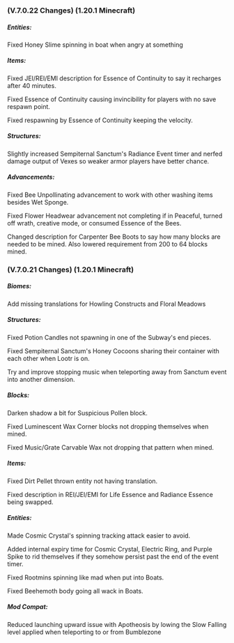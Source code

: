 ### **(V.7.0.22 Changes) (1.20.1 Minecraft)**

##### Entities:
Fixed Honey Slime spinning in boat when angry at something

##### Items:
Fixed JEI/REI/EMI description for Essence of Continuity to say it recharges after 40 minutes.

Fixed Essence of Continuity causing invincibility for players with no save respawn point.

Fixed respawning by Essence of Continuity keeping the velocity.

##### Structures:
Slightly increased Sempiternal Sanctum's Radiance Event timer and nerfed damage output of Vexes so weaker armor players have better chance.

##### Advancements:
Fixed Bee Unpollinating advancement to work with other washing items besides Wet Sponge.

Fixed Flower Headwear advancement not completing if in Peaceful, turned off wrath, creative mode, or consumed Essence of the Bees.

Changed description for Carpenter Bee Boots to say how many blocks are needed to be mined. Also lowered requirement from 200 to 64 blocks mined.


### **(V.7.0.21 Changes) (1.20.1 Minecraft)**

##### Biomes:
Add missing translations for Howling Constructs and Floral Meadows

##### Structures:
Fixed Potion Candles not spawning in one of the Subway's end pieces.

Fixed Sempiternal Sanctum's Honey Cocoons sharing their container with each other when Lootr is on.

Try and improve stopping music when teleporting away from Sanctum event into another dimension.

##### Blocks:
Darken shadow a bit for Suspicious Pollen block.

Fixed Luminescent Wax Corner blocks not dropping themselves when mined.

Fixed Music/Grate Carvable Wax not dropping that pattern when mined.

##### Items:
Fixed Dirt Pellet thrown entity not having translation.

Fixed description in REI/JEI/EMI for Life Essence and Radiance Essence being swapped.

##### Entities:
Made Cosmic Crystal's spinning tracking attack easier to avoid.

Added internal expiry time for Cosmic Crystal, Electric Ring, and Purple Spike to rid themselves if they somehow persist past the end of the event timer.

Fixed Rootmins spinning like mad when put into Boats.

Fixed Beehemoth body going all wack in Boats.

##### Mod Compat:
Reduced launching upward issue with Apotheosis by lowing the Slow Falling level applied when teleporting to or from Bumblezone